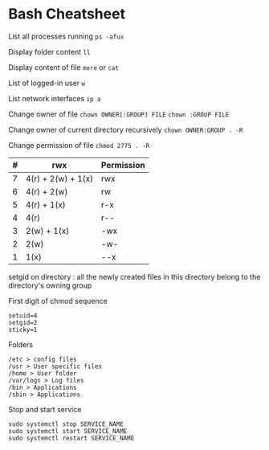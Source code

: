 # Bash Cheatsheet

List all processes running
```ps -afux```

Display folder content
```ll```

Display content of file
```more``` or ```cat```

List of logged-in user
```w```

List network interfaces
```ip a```

Change owner of file
```chown OWNER[:GROUP] FILE```
```chown :GROUP FILE```

Change owner of current directory recursively
```chown OWNER:GROUP . -R```

Change permission of file
```chmod 2775 . -R```

| #   | rwx                | Permission |
| --- | ------------------ | ---------- |
| 7	  | 4(r) + 2(w) + 1(x) | rwx        |
| 6	  | 4(r) + 2(w)        | rw         |
| 5	  | 4(r) + 1(x)        | r-x        |
| 4	  | 4(r)	           | r--        |
| 3   | 2(w) + 1(x)        | -wx        |
| 2   | 2(w)               | -w-        |
| 1   | 1(x)               | --x        |


setgid on directory : all the newly created files in this directory belong to the directory's owning group 

First digit of chmod sequence
```
setuid=4
setgid=2
sticky=1
```

Folders
``` 
/etc > config files
/usr > User specific files
/home > User folder
/var/logs > Log files
/bin > Applications
/sbin > Applications 
```

Stop and start service
```
sudo systemctl stop SERVICE_NAME
sudo systemctl start SERVICE_NAME
sudo systemctl restart SERVICE_NAME
```